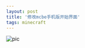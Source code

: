 ```yaml
---
layout: post
title: '修改mcbe手机版开始界面'
tags: minecraft
---
```

![pic](https://coding.net/u/SunbossRS/p/GotBlogDowner/git/raw/master/img/WoHeLaoZhao/mcbe-editstartscreen.png)
